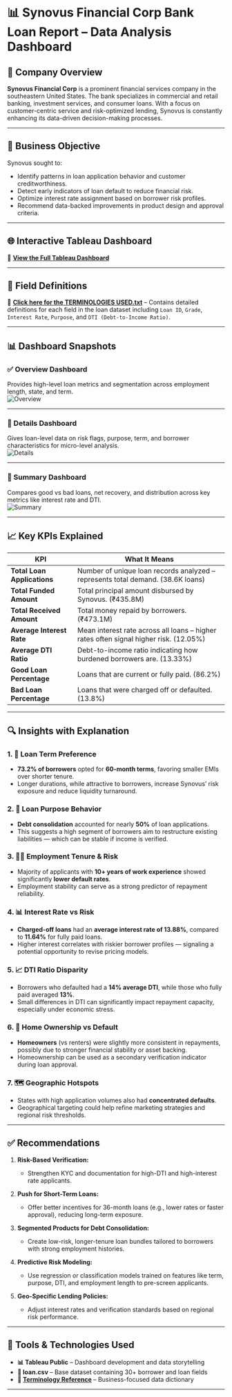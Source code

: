 # 📊 Synovus Financial Corp Bank Loan Report – Data Analysis Dashboard

## 🏦 Company Overview

**Synovus Financial Corp** is a prominent financial services company in the southeastern United States. The bank specializes in commercial and retail banking, investment services, and consumer loans. With a focus on customer-centric service and risk-optimized lending, Synovus is constantly enhancing its data-driven decision-making processes.

---

## 🎯 Business Objective

Synovus sought to:
- Identify patterns in loan application behavior and customer creditworthiness.
- Detect early indicators of loan default to reduce financial risk.
- Optimize interest rate assignment based on borrower risk profiles.
- Recommend data-backed improvements in product design and approval criteria.

---

## 🌐 Interactive Tableau Dashboard

🔗 **[View the Full Tableau Dashboard](https://public.tableau.com/app/profile/rishabh.parakh1925/viz/SynovusFinancialCorpDataAnalysis/Overview)**

---

## 📄 Field Definitions

📘 **[Click here for the TERMINOLOGIES USED.txt](TERMINOLOGIES%20USED.txt)** – Contains detailed definitions for each field in the loan dataset including `Loan ID`, `Grade`, `Interest Rate`, `Purpose`, and `DTI (Debt-to-Income Ratio)`.

---

## 📊 Dashboard Snapshots

### ✅ Overview Dashboard  
Provides high-level loan metrics and segmentation across employment length, state, and term.  
![Overview](Images/Synovus_Financial_Corp_Bank_Loan_Report_Overview.png)

---

### 📌 Details Dashboard  
Gives loan-level data on risk flags, purpose, term, and borrower characteristics for micro-level analysis.  
![Details](Images/Synovus_Financial_Corp_Bank_Loan_Report_Details.png)

---

### 🔄 Summary Dashboard  
Compares good vs bad loans, net recovery, and distribution across key metrics like interest rate and DTI.  
![Summary](Images/Synovus_Financial_Corp_Bank_Loan_Report_Summary.png)

---

## 📈 Key KPIs Explained

| **KPI**                          | **What It Means**                                                                 |
|----------------------------------|------------------------------------------------------------------------------------|
| **Total Loan Applications**      | Number of unique loan records analyzed – represents total demand. (38.6K loans)    |
| **Total Funded Amount**          | Total principal amount disbursed by Synovus. (₹435.8M)                             |
| **Total Received Amount**        | Total money repaid by borrowers. (₹473.1M)                                         |
| **Average Interest Rate**        | Mean interest rate across all loans – higher rates often signal higher risk. (12.05%) |
| **Average DTI Ratio**            | Debt-to-income ratio indicating how burdened borrowers are. (13.33%)              |
| **Good Loan Percentage**         | Loans that are current or fully paid. (86.2%)                                      |
| **Bad Loan Percentage**          | Loans that were charged off or defaulted. (13.8%)                                  |

---

## 🔍 Insights with Explanation

### 1. 📆 Loan Term Preference
- **73.2% of borrowers** opted for **60-month terms**, favoring smaller EMIs over shorter tenure.
- Longer durations, while attractive to borrowers, increase Synovus’ risk exposure and reduce liquidity turnaround.

### 2. 🧾 Loan Purpose Behavior
- **Debt consolidation** accounted for nearly **50%** of loan applications.
- This suggests a high segment of borrowers aim to restructure existing liabilities — which can be stable if income is verified.

### 3. 👨‍💼 Employment Tenure & Risk
- Majority of applicants with **10+ years of work experience** showed significantly **lower default rates**.
- Employment stability can serve as a strong predictor of repayment reliability.

### 4. 📊 Interest Rate vs Risk
- **Charged-off loans** had an **average interest rate of 13.88%**, compared to **11.64%** for fully paid loans.
- Higher interest correlates with riskier borrower profiles — signaling a potential opportunity to revise pricing models.

### 5. 📈 DTI Ratio Disparity
- Borrowers who defaulted had a **14% average DTI**, while those who fully paid averaged **13%**.
- Small differences in DTI can significantly impact repayment capacity, especially under economic stress.

### 6. 🏡 Home Ownership vs Default
- **Homeowners** (vs renters) were slightly more consistent in repayments, possibly due to stronger financial stability or asset backing.
- Homeownership can be used as a secondary verification indicator during loan approval.

### 7. 🗺️ Geographic Hotspots
- States with high application volumes also had **concentrated defaults**.
- Geographical targeting could help refine marketing strategies and regional risk thresholds.

---

## ✅ Recommendations

1. **Risk-Based Verification:**
   - Strengthen KYC and documentation for high-DTI and high-interest rate applicants.

2. **Push for Short-Term Loans:**
   - Offer better incentives for 36-month loans (e.g., lower rates or faster approval), reducing long-term exposure.

3. **Segmented Products for Debt Consolidation:**
   - Create low-risk, longer-tenure loan bundles tailored to borrowers with strong employment histories.

4. **Predictive Risk Modeling:**
   - Use regression or classification models trained on features like term, purpose, DTI, and employment length to pre-screen applicants.

5. **Geo-Specific Lending Policies:**
   - Adjust interest rates and verification standards based on regional risk performance.

---

## 🧰 Tools & Technologies Used

- **📊 Tableau Public** – Dashboard development and data storytelling
- **📁 loan.csv** – Base dataset containing 30+ borrower and loan fields
- **📄 [Terminology Reference](TERMINOLOGIES%20USED.txt)** – Business-focused data dictionary

---

